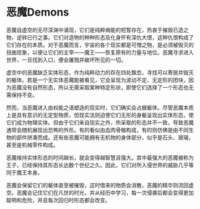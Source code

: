 # 恶魔Demons 

恶魔自虚空的无尽深渊中涌现，它们是纯粹熵能的短暂存在，热衷于摧毁已造之物，逆转已行之事。它们对造物的种种形态及化身怀有深仇大恨，这种仇恨构成了它们存在的本质。对于恶魔而言，宇宙的各个现实都是可憎之物，是必须被毁灭的扭曲现象，以便让它们的主宰——魔王——恢复原有的力量与地位。恶魔寻求进入世界，一旦找到入口，便会屠戮并破坏所见的一切。

虚空中的恶魔缺乏实体形态，作为纯粹动力的存在四处飘忽，寻找可以寄居并毁灭的躯体。若是一个无实体恶魔能被看见，它会呈现为波动不定、无定形的团块，因为恶魔没有自然形态，所以无需采取某种特定形状，即使它们选择了一个形态也无需保持不变。

然而，当恶魔进入由权能之语塑造的现实时，它们确实会占据躯体。尽管恶魔本质上是具有意识的无定型物质，但现实法则迫使它们无形的身躯呈现出实体形态，使它们成为物理实体。但由于它们来自现实之外，所采取的形态并不一致，导致恶魔通常会随机展现出恐怖的外形。有的看似由血肉骨骼构成，有的则仿佛是由不同生物的部件拼凑而成。还有些恶魔可能拥有无机物的身体部分，似乎是石头、玻璃，甚至是机械零件构成。

恶魔维持实体形态的时间越长，就会变得越智慧且强大。其中最强大的恶魔被称为王子，已经保持其形态长达数个世纪之久。因此，它们对所入侵世界的威胁几乎等同于魔王本身。

恶魔会保留它们的躯体直至被摧毁，这时借来的物质会消散，恶魔的精华则流回虚空。恶魔会记住它们在凡世的时光，并从经历中学习，每一次侵袭后都会变得更加聪明和危险，并且每次回归时形态都会改变。
